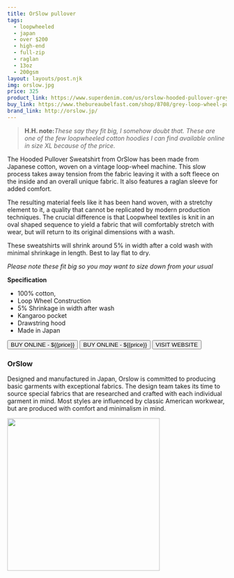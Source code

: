 ```yaml
---
title: OrSlow pullover
tags:
  - loopwheeled
  - japan
  - over $200
  - high-end 
  - full-zip
  - raglan
  - 13oz
  - 200gsm
layout: layouts/post.njk
img: orslow.jpg
price: 325
product_link: https://www.superdenim.com/us/orslow-hooded-pullover-grey.html
buy_link: https://www.thebureaubelfast.com/shop/8708/grey-loop-wheel-pullover-hoody
brand_link: http://orslow.jp/
---
```

<div class="col col-sm-8">

<p>
<blockquote>
<strong>H.H. note:</strong><i>These say they fit big, I somehow doubt that. These are one of the few loopwheeled cotton hoodies I can find available online in size XL because of the price.</i>
</blockquote>
</p>    
The Hooded Pullover Sweatshirt  from OrSlow has been made from Japanese cotton, woven on a vintage loop-wheel machine. This slow process takes away tension from the fabric leaving it with a soft fleece on the inside and an overall unique fabric. It also features a raglan sleeve for added comfort.

The resulting material feels like it has been hand woven, with a stretchy element to it, a quality that cannot be replicated by modern production techniques. The crucial difference is that Loopwheel textiles is knit in an oval shaped sequence to yield a fabric that will comfortably stretch with wear, but will return to its original dimensions with a wash.

These sweatshirts will shrink around 5% in width after a cold wash with minimal shrinkage in length. Best to lay flat to dry.

*Please note these fit big so you may want to size down from your usual*


<strong>Specification</strong>
* 100% cotton,
* Loop Wheel Construction
* 5% Shrinkage in width after wash
* Kangaroo pocket
* Drawstring hood
* Made in Japan


<p>
    <a href='{{buy_link}}'><button class="button-primary-outlined button-round">BUY ONLINE - ${{price}}</button></a>
    <a href='{{product_link}}'><button class="button-primary-outlined button-round">BUY ONLINE - ${{price}}</button></a>
    <a href='{{brand_link}}'><button class="button-primary-outlined button-round">VISIT WEBSITE</button></a>
</p>

### OrSlow
<p>Designed and manufactured in Japan, Orslow is committed to producing basic garments with exceptional fabrics. The design team takes its time to source special fabrics that are researched and crafted with each individual garment in mind. Most styles are influenced by classic American workwear, but are produced with comfort and minimalism in mind.</p>

</div>

<div class="col col-sm-4 float-right">
        <img src='/img/{{img}}' height='350' class="float-left">
</div>